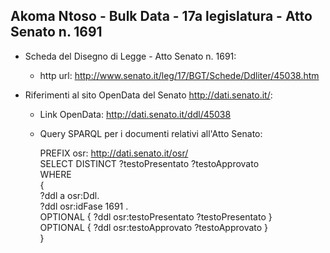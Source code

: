 ## Akoma Ntoso - Bulk Data - 17a legislatura - Atto Senato n. 1691 ##

* Scheda del Disegno di Legge - Atto Senato n. 1691:
	* http url: http://www.senato.it/leg/17/BGT/Schede/Ddliter/45038.htm

* Riferimenti al sito OpenData del Senato http://dati.senato.it/:
	* Link OpenData: http://dati.senato.it/ddl/45038
	* Query SPARQL per i documenti relativi all'Atto Senato:

        PREFIX osr: <http://dati.senato.it/osr/>  
		SELECT DISTINCT ?testoPresentato ?testoApprovato  
		WHERE  
		{  
		    ?ddl a osr:Ddl.  
		    ?ddl osr:idFase 1691 .  
		    OPTIONAL { ?ddl osr:testoPresentato ?testoPresentato }  
		    OPTIONAL { ?ddl osr:testoApprovato ?testoApprovato }  
		}
		
